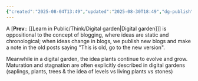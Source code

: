 ```yaml
---
{"created":"2025-08-04T13:49","updated":"2025-08-30T18:49","dg-publish":true,"dg-permalink":"1a1a1a3a-digital-garden-not-blog","id":"1a1a1a3a","dg-path":"Think/Digital gardens are not blogs.md","permalink":"/1a1a1a3a-digital-garden-not-blog/","dgPassFrontmatter":true,"noteIcon":"1"}
---
```


A [**Prev**:: [[Learn in Public/Think/Digital garden\|Digital garden]]] is oppositional to the concept of blogging, where ideas are static and chronological; when ideas change in blogs, we publish new blogs and make a note in the old posts saying "This is old, go to the new version". 

Meanwhile in a digital garden, the idea plants continue to evolve and grow. Maturation and stagnation are often explicitly described in digital gardens (saplings, plants, trees & the idea of levels vs living plants vs stones)
